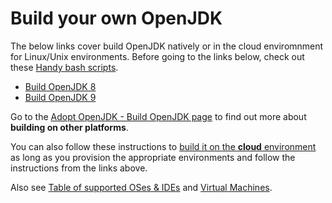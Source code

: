 # Build your own OpenJDK

The below links cover build OpenJDK natively or in the cloud enviromnment for Linux/Unix environments. Before going to the links below, check out these [Handy bash scripts](../handy-scripts-for-OpenJDK-developers.md).

* [Build OpenJDK 8](build_openjdk_8.md)
* [Build OpenJDK 9](build_openjdk_9.md)

Go to the [Adopt OpenJDK - Build OpenJDK  page](https://java.net/projects/adoptopenjdk/pages/WhatToWorkOnForOpenJDK#Build_OpenJDK) to find out more about **building on other platforms**. 

You can also follow these instructions to [build it on the **cloud** environment ](http://alimacsmusings.blogspot.com/2015/08/building-openjdk9-on-cloud-part-1.html) as long as you provision the appropriate environments and follow the instructions from the links above.

Also see [Table of supported OSes & IDEs](../adopt-openjdk-getting-started/table_of_supported_oses_&_ides.md) and [Virtual Machines](../virtual-machines/virtual_machines.md).
